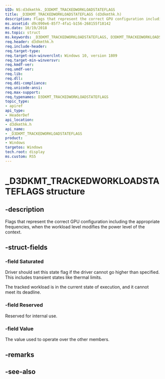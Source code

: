 ```yaml
---
UID: NS:d3dkmthk._D3DKMT_TRACKEDWORKLOADSTATEFLAGS
title: _D3DKMT_TRACKEDWORKLOADSTATEFLAGS (d3dkmthk.h)
description: Flags that represent the correct GPU configuration including the appropriate frequencies, when the workload level modifies the power level of the context.
ms.assetid: d9c090e6-85f7-4fa1-b156-268155f18142
ms.date: 10/19/2018
ms.topic: struct
ms.keywords: _D3DKMT_TRACKEDWORKLOADSTATEFLAGS, D3DKMT_TRACKEDWORKLOADSTATEFLAGS, 
req.header: d3dkmthk.h
req.include-header:
req.target-type:
req.target-min-winverclnt: Windows 10, version 1809
req.target-min-winversvr:
req.kmdf-ver:
req.umdf-ver:
req.lib:
req.dll:
req.ddi-compliance:
req.unicode-ansi:
req.max-support:
req.typenames: D3DKMT_TRACKEDWORKLOADSTATEFLAGS
topic_type: 
- apiref
api_type: 
- HeaderDef
api_location: 
- d3dkmthk.h
api_name: 
- _D3DKMT_TRACKEDWORKLOADSTATEFLAGS
product:
- Windows
targetos: Windows
tech.root: display
ms.custom: RS5
---
```


# _D3DKMT_TRACKEDWORKLOADSTATEFLAGS structure

## -description

Flags that represent the correct GPU configuration including the appropriate frequencies, when the workload level modifies the power level of the context.

## -struct-fields

### -field Saturated

Driver should set this state flag if the driver cannot go higher than specified. This includes transient states like thermal limits.

The tracked workload is in the current state of execution, and it cannot meet its deadline.

### -field Reserved

Reserved for internal use.

### -field Value
 
The value used to operate over the other members.

## -remarks

## -see-also
